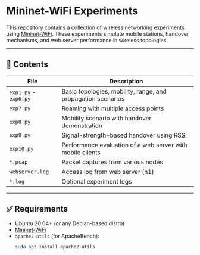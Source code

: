# Mininet-WiFi Experiments

This repository contains a collection of wireless networking experiments using [Mininet-WiFi](https://github.com/intrig-unicamp/mininet-wifi). These experiments simulate mobile stations, handover mechanisms, and web server performance in wireless topologies.

---

## 📁 Contents

| File          | Description |
|---------------|-------------|
| `exp1.py` - `exp6.py` | Basic topologies, mobility, range, and propagation scenarios |
| `exp7.py` | Roaming with multiple access points |
| `exp8.py` | Mobility scenario with handover demonstration |
| `exp9.py` | Signal-strength-based handover using RSSI |
| `exp10.py` | Performance evaluation of a web server with mobile clients |
| `*.pcap` | Packet captures from various nodes |
| `webserver.log` | Access log from web server (h1) |
| `*.log` | Optional experiment logs |

---

## ✅ Requirements

- Ubuntu 20.04+ (or any Debian-based distro)
- [Mininet-WiFi](https://github.com/intrig-unicamp/mininet-wifi)
- `apache2-utils` (for ApacheBench):
  ```bash
  sudo apt install apache2-utils

